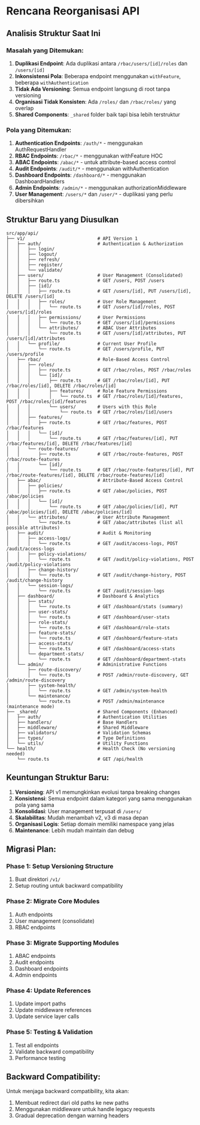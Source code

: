 # Rencana Reorganisasi API

## Analisis Struktur Saat Ini

### Masalah yang Ditemukan:
1. **Duplikasi Endpoint**: Ada duplikasi antara `/rbac/users/[id]/roles` dan `/users/[id]`
2. **Inkonsistensi Pola**: Beberapa endpoint menggunakan `withFeature`, beberapa `withAuthentication`
3. **Tidak Ada Versioning**: Semua endpoint langsung di root tanpa versioning
4. **Organisasi Tidak Konsisten**: Ada `/roles/` dan `/rbac/roles/` yang overlap
5. **Shared Components**: `_shared` folder baik tapi bisa lebih terstruktur

### Pola yang Ditemukan:
1. **Authentication Endpoints**: `/auth/*` - menggunakan AuthRequestHandler
2. **RBAC Endpoints**: `/rbac/*` - menggunakan withFeature HOC
3. **ABAC Endpoints**: `/abac/*` - untuk attribute-based access control
4. **Audit Endpoints**: `/audit/*` - menggunakan withAuthentication
5. **Dashboard Endpoints**: `/dashboard/*` - menggunakan DashboardHandlers
6. **Admin Endpoints**: `/admin/*` - menggunakan authorizationMiddleware
7. **User Management**: `/users/*` dan `/user/*` - duplikasi yang perlu dibersihkan

## Struktur Baru yang Diusulkan

```
src/app/api/
├── v1/                           # API Version 1
│   ├── auth/                     # Authentication & Authorization
│   │   ├── login/
│   │   ├── logout/
│   │   ├── refresh/
│   │   ├── register/
│   │   └── validate/
│   ├── users/                    # User Management (Consolidated)
│   │   ├── route.ts              # GET /users, POST /users
│   │   ├── [id]/
│   │   │   ├── route.ts          # GET /users/[id], PUT /users/[id], DELETE /users/[id]
│   │   │   ├── roles/            # User Role Management
│   │   │   │   └── route.ts      # GET /users/[id]/roles, POST /users/[id]/roles
│   │   │   ├── permissions/      # User Permissions
│   │   │   │   └── route.ts      # GET /users/[id]/permissions
│   │   │   └── attributes/       # ABAC User Attributes
│   │   │       └── route.ts      # GET /users/[id]/attributes, PUT /users/[id]/attributes
│   │   └── profile/              # Current User Profile
│   │       └── route.ts          # GET /users/profile, PUT /users/profile
│   ├── rbac/                     # Role-Based Access Control
│   │   ├── roles/
│   │   │   ├── route.ts          # GET /rbac/roles, POST /rbac/roles
│   │   │   └── [id]/
│   │   │       ├── route.ts      # GET /rbac/roles/[id], PUT /rbac/roles/[id], DELETE /rbac/roles/[id]
│   │   │       ├── features/     # Role Feature Permissions
│   │   │       │   └── route.ts  # GET /rbac/roles/[id]/features, POST /rbac/roles/[id]/features
│   │   │       └── users/        # Users with this Role
│   │   │           └── route.ts  # GET /rbac/roles/[id]/users
│   │   ├── features/
│   │   │   ├── route.ts          # GET /rbac/features, POST /rbac/features
│   │   │   └── [id]/
│   │   │       └── route.ts      # GET /rbac/features/[id], PUT /rbac/features/[id], DELETE /rbac/features/[id]
│   │   └── route-features/
│   │       ├── route.ts          # GET /rbac/route-features, POST /rbac/route-features
│   │       └── [id]/
│   │           └── route.ts      # GET /rbac/route-features/[id], PUT /rbac/route-features/[id], DELETE /rbac/route-features/[id]
│   ├── abac/                     # Attribute-Based Access Control
│   │   ├── policies/
│   │   │   ├── route.ts          # GET /abac/policies, POST /abac/policies
│   │   │   └── [id]/
│   │   │       └── route.ts      # GET /abac/policies/[id], PUT /abac/policies/[id], DELETE /abac/policies/[id]
│   │   └── attributes/           # User Attribute Management
│   │       └── route.ts          # GET /abac/attributes (list all possible attributes)
│   ├── audit/                    # Audit & Monitoring
│   │   ├── access-logs/
│   │   │   └── route.ts          # GET /audit/access-logs, POST /audit/access-logs
│   │   ├── policy-violations/
│   │   │   └── route.ts          # GET /audit/policy-violations, POST /audit/policy-violations
│   │   ├── change-history/
│   │   │   └── route.ts          # GET /audit/change-history, POST /audit/change-history
│   │   └── session-logs/
│   │       └── route.ts          # GET /audit/session-logs
│   ├── dashboard/                # Dashboard & Analytics
│   │   ├── stats/
│   │   │   └── route.ts          # GET /dashboard/stats (summary)
│   │   ├── user-stats/
│   │   │   └── route.ts          # GET /dashboard/user-stats
│   │   ├── role-stats/
│   │   │   └── route.ts          # GET /dashboard/role-stats
│   │   ├── feature-stats/
│   │   │   └── route.ts          # GET /dashboard/feature-stats
│   │   ├── access-stats/
│   │   │   └── route.ts          # GET /dashboard/access-stats
│   │   └── department-stats/
│   │       └── route.ts          # GET /dashboard/department-stats
│   └── admin/                    # Administrative Functions
│       ├── route-discovery/
│       │   └── route.ts          # POST /admin/route-discovery, GET /admin/route-discovery
│       ├── system-health/
│       │   └── route.ts          # GET /admin/system-health
│       └── maintenance/
│           └── route.ts          # POST /admin/maintenance (maintenance mode)
├── _shared/                      # Shared Components (Enhanced)
│   ├── auth/                     # Authentication Utilities
│   ├── handlers/                 # Base Handlers
│   ├── middleware/               # Shared Middleware
│   ├── validators/               # Validation Schemas
│   ├── types/                    # Type Definitions
│   └── utils/                    # Utility Functions
└── health/                       # Health Check (No versioning needed)
    └── route.ts                  # GET /api/health
```

## Keuntungan Struktur Baru:

1. **Versioning**: API v1 memungkinkan evolusi tanpa breaking changes
2. **Konsistensi**: Semua endpoint dalam kategori yang sama menggunakan pola yang sama
3. **Konsolidasi**: User management terpusat di `/users/`
4. **Skalabilitas**: Mudah menambah v2, v3 di masa depan
5. **Organisasi Logis**: Setiap domain memiliki namespace yang jelas
6. **Maintenance**: Lebih mudah maintain dan debug

## Migrasi Plan:

### Phase 1: Setup Versioning Structure
1. Buat direktori `/v1/`
2. Setup routing untuk backward compatibility

### Phase 2: Migrate Core Modules
1. Auth endpoints
2. User management (consolidate)
3. RBAC endpoints

### Phase 3: Migrate Supporting Modules
1. ABAC endpoints
2. Audit endpoints
3. Dashboard endpoints
4. Admin endpoints

### Phase 4: Update References
1. Update import paths
2. Update middleware references
3. Update service layer calls

### Phase 5: Testing & Validation
1. Test all endpoints
2. Validate backward compatibility
3. Performance testing

## Backward Compatibility:

Untuk menjaga backward compatibility, kita akan:
1. Membuat redirect dari old paths ke new paths
2. Menggunakan middleware untuk handle legacy requests
3. Gradual deprecation dengan warning headers